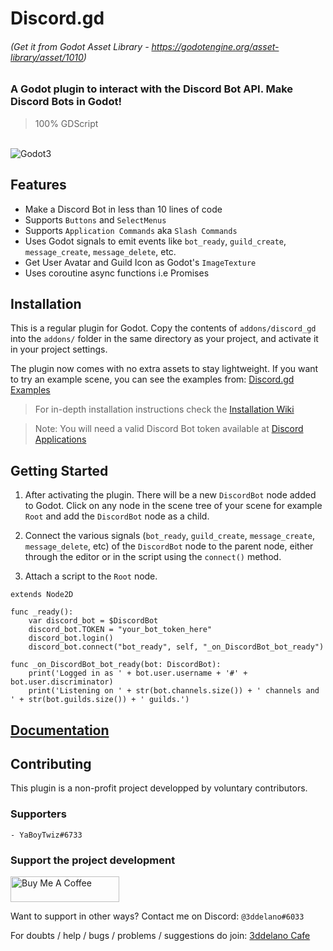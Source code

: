Discord.gd
=========================================
###### (Get it from Godot Asset Library - https://godotengine.org/asset-library/asset/1010)


### A Godot plugin to interact with the Discord Bot API. Make Discord Bots in Godot!

> 100% GDScript

<br>
<img alt="Godot3" src="https://img.shields.io/badge/-Godot 3.x-478CBF?style=for-the-badge&logo=godotengine&logoWidth=20&logoColor=white" />

Features
--------------

- Make a Discord Bot in less than 10 lines of code
- Supports `Buttons` and `SelectMenus`
- Supports `Application Commands` aka `Slash Commands`
- Uses Godot signals to emit events like `bot_ready`, `guild_create`, `message_create`, `message_delete`, etc.
- Get User Avatar and Guild Icon as Godot's `ImageTexture`
- Uses coroutine async functions i.e Promises


Installation
--------------

This is a regular plugin for Godot.
Copy the contents of `addons/discord_gd` into the `addons/` folder in the same directory as your project, and activate it in your project settings.

The plugin now comes with no extra assets to stay lightweight.
If you want to try an example scene, you can see the examples from: [Discord.gd Examples](https://github.com/3ddelano/discord_gd_examples)

> For in-depth installation instructions check the [Installation Wiki](https://3ddelano.github.io/discord.gd/installation)

> Note: You will need a valid Discord Bot token available at [Discord Applications](https://discord.com/developers/applications)


Getting Started
----------

1. After activating the plugin. There will be a new `DiscordBot` node added to Godot.
Click on any node in the scene tree of your scene for example `Root` and add the `DiscordBot` node as a child.

2. Connect the various signals (`bot_ready`, `guild_create`, `message_create`, `message_delete`, etc) of the `DiscordBot` node to the parent node, either through the editor or in the script using the `connect()` method.

3. Attach a script to the `Root` node.

```GDScript
extends Node2D

func _ready():
	var discord_bot = $DiscordBot
	discord_bot.TOKEN = "your_bot_token_here"
	discord_bot.login()
	discord_bot.connect("bot_ready", self, "_on_DiscordBot_bot_ready")

func _on_DiscordBot_bot_ready(bot: DiscordBot):
	print('Logged in as ' + bot.user.username + '#' + bot.user.discriminator)
	print('Listening on ' + str(bot.channels.size()) + ' channels and ' + str(bot.guilds.size()) + ' guilds.')

```

[Documentation](https://3ddelano.github.io/discord.gd)
----------


Contributing
-----------

This plugin is a non-profit project developped by voluntary contributors.

### Supporters

```
- YaBoyTwiz#6733
```

### Support the project development
<a href="https://www.buymeacoffee.com/3ddelano" target="_blank"><img height="41" width="174" src="https://cdn.buymeacoffee.com/buttons/v2/default-red.png" alt="Buy Me A Coffee" width="150" ></a>

Want to support in other ways? Contact me on Discord: `@3ddelano#6033`

For doubts / help / bugs / problems / suggestions do join: [3ddelano Cafe](https://discord.gg/FZY9TqW)
